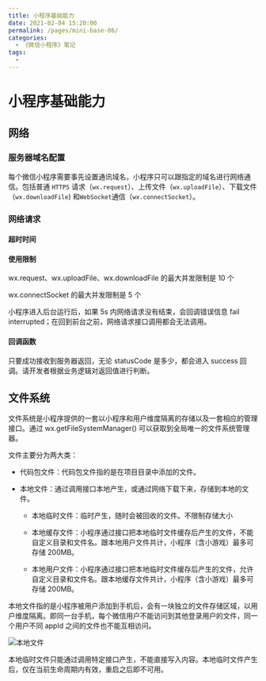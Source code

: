 ```yaml
---
title: 小程序基础能力
date: 2021-02-04 15:20:00
permalink: /pages/mini-base-06/
categories:
  - 《微信小程序》笔记
tags:
  -
---
```

# 小程序基础能力

## 网络

### 服务器域名配置

每个微信小程序需要事先设置通讯域名，小程序只可以跟指定的域名进行网络通信。包括普通 `HTTPS` 请求（`wx.request`）、上传文件（`wx.uploadFile`）、下载文件（`wx.downloadFile`) 和` WebSocket `通信（`wx.connectSocket`）。

### 网络请求

#### 超时时间

#### 使用限制

wx.request、wx.uploadFile、wx.downloadFile 的最大并发限制是 10 个

wx.connectSocket 的最大并发限制是 5 个

小程序进入后台运行后，如果 5s 内网络请求没有结束，会回调错误信息 fail interrupted；在回到前台之前，网络请求接口调用都会无法调用。

#### 回调函数

只要成功接收到服务器返回，无论 statusCode 是多少，都会进入 success 回调。请开发者根据业务逻辑对返回值进行判断。

## 文件系统

文件系统是小程序提供的一套以小程序和用户维度隔离的存储以及一套相应的管理接口。通过 wx.getFileSystemManager() 可以获取到全局唯一的文件系统管理器。

文件主要分为两大类：

* 代码包文件：代码包文件指的是在项目目录中添加的文件。

* 本地文件：通过调用接口本地产生，或通过网络下载下来，存储到本地的文件。
  
  * 本地临时文件：临时产生，随时会被回收的文件。不限制存储大小
  
  * 本地缓存文件：小程序通过接口把本地临时文件缓存后产生的文件，不能自定义目录和文件名。跟本地用户文件共计，小程序（含小游戏）最多可存储 200MB。
  
  * 本地用户文件：小程序通过接口把本地临时文件缓存后产生的文件，允许自定义目录和文件名。跟本地缓存文件共计，小程序（含小游戏）最多可存储 200MB。

本地文件指的是小程序被用户添加到手机后，会有一块独立的文件存储区域，以用户维度隔离。即同一台手机，每个微信用户不能访问到其他登录用户的文件，同一个用户不同 appId 之间的文件也不能互相访问。

![本地文件](https://res.wx.qq.com/wxdoc/dist/assets/img/file-sandbox.9ef4d15a.png)

本地临时文件只能通过调用特定接口产生，不能直接写入内容。本地临时文件产生后，仅在当前生命周期内有效，重启之后即不可用。